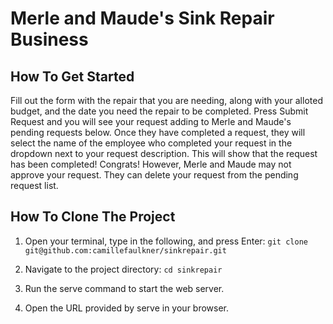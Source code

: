# Merle and Maude's Sink Repair Business

## How To Get Started
Fill out the form with the repair that you are needing, along with your alloted budget, and the date you need the repair to be completed. Press Submit Request and you will see your request adding to Merle and Maude's pending requests below. Once they have completed a request, they will select the name of the employee who completed your request in the dropdown next to your request description. This will show that the request has been completed! Congrats! However, Merle and Maude may not approve your request. They can delete your request from the pending request list.

## How To Clone The Project
1. Open your terminal, type in the following, and press Enter:
```git clone git@github.com:camillefaulkner/sinkrepair.git```
2. Navigate to the project directory:
```cd sinkrepair```
3. Run the serve command to start the web server.

4. Open the URL provided by serve in your browser.
